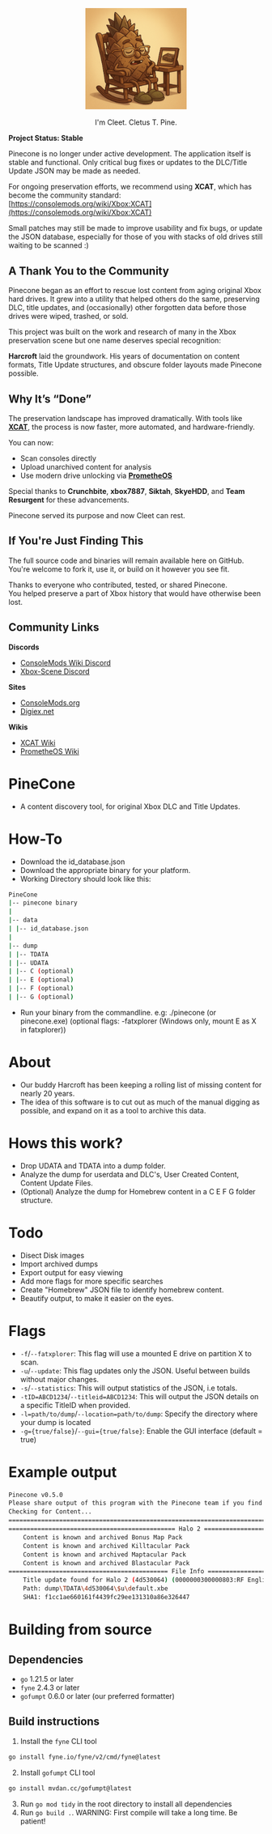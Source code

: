 <p align="center">
  <img src="https://raw.githubusercontent.com/MrMilenko/PineCone/main/images/old-cleet.png "width="200" />
</p>
<p align="center">I'm Cleet. Cletus T. Pine.</p>

**Project Status: Stable**

Pinecone is no longer under active development. The application itself is stable and functional. Only critical bug fixes or updates to the DLC/Title Update JSON may be made as needed.

For ongoing preservation efforts, we recommend using **XCAT**, which has become the community standard: [https://consolemods.org/wiki/Xbox:XCAT](https://consolemods.org/wiki/Xbox:XCAT)

Small patches may still be made to improve usability and fix bugs, or update the JSON database, especially for those of you with stacks of old drives still waiting to be scanned :)

## A Thank You to the Community

Pinecone began as an effort to rescue lost content from aging original Xbox hard drives. It grew into a utility that helped others do the same, preserving DLC, title updates, and (occasionally) other forgotten data before those drives were wiped, trashed, or sold.

This project was built on the work and research of many in the Xbox preservation scene but one name deserves special recognition:

**Harcroft** laid the groundwork. His years of documentation on content formats, Title Update structures, and obscure folder layouts made Pinecone possible.

## Why It’s “Done”

The preservation landscape has improved dramatically. With tools like [**XCAT**](https://consolemods.org/wiki/Xbox:XCAT), the process is now faster, more automated, and hardware-friendly.

You can now:
- Scan consoles directly
- Upload unarchived content for analysis
- Use modern drive unlocking via [**PrometheOS**](https://github.com/Team-Resurgent/PrometheOS-Firmware)

Special thanks to **Crunchbite**, **xbox7887**, **Siktah**, **SkyeHDD**, and **Team Resurgent** for these advancements.

Pinecone served its purpose and now Cleet can rest.


## If You're Just Finding This

The full source code and binaries will remain available here on GitHub.  
You're welcome to fork it, use it, or build on it however you see fit.

Thanks to everyone who contributed, tested, or shared Pinecone.  
You helped preserve a part of Xbox history that would have otherwise been lost.

## Community Links

**Discords**  
- [ConsoleMods Wiki Discord](https://discord.gg/x5vEnkR4C8)
- [Xbox-Scene Discord](https://discord.gg/xbox-scene)

**Sites**  
- [ConsoleMods.org](https://consolemods.org/wiki/Main_Page)
- [Digiex.net](https://digiex.net/downloads/download-center-2-0/xbox-content/)

**Wikis**   
- [XCAT Wiki](https://consolemods.org/wiki/Xbox:XCAT)  
- [PrometheOS Wiki](https://consolemods.org/wiki/Xbox:PrometheOS)

# PineCone

- A content discovery tool, for original Xbox DLC and Title Updates.

# How-To

- Download the id_database.json
- Download the appropriate binary for your platform.
- Working Directory should look like this:

```sh
PineCone
|-- pinecone binary
|
|-- data
| |-- id_database.json
|
|-- dump
| |-- TDATA
| |-- UDATA
| |-- C (optional)
| |-- E (optional)
| |-- F (optional)
| |-- G (optional)
```

- Run your binary from the commandline. e.g: ./pinecone (or pinecone.exe) (optional flags: -fatxplorer (Windows only, mount E as X in fatxplorer))

# About

- Our buddy Harcroft has been keeping a rolling list of missing content for nearly 20 years.
- The idea of this software is to cut out as much of the manual digging as possible, and expand on it as a tool to archive this data.

# Hows this work?

- Drop UDATA and TDATA into a dump folder.
- Analyze the dump for userdata and DLC's, User Created Content, Content Update Files.
- (Optional) Analyze the dump for Homebrew content in a C E F G folder structure.

# Todo

- Disect Disk images
- Import archived dumps
- Export output for easy viewing
- Add more flags for more specific searches
- Create "Homebrew" JSON file to identify homebrew content.
- Beautify output, to make it easier on the eyes.

# Flags

- `-f`/`--fatxplorer`: This flag will use a mounted E drive on partition X to scan.
- `-u`/`--update`: This flag updates only the JSON. Useful between builds without major changes.
- `-s`/`--statistics`: This will output statistics of the JSON, i.e totals.
- `-tID=ABCD1234`/`--titleid=ABCD1234`: This will output the JSON details on a specific TitleID when provided.
- `-l=path/to/dump`/`--location=path/to/dump`: Specify the directory where your dump is located
- `-g={true/false}`/`--gui={true/false}`: Enable the GUI interface (default = true)

# Example output

```sh
Pinecone v0.5.0
Please share output of this program with the Pinecone team if you find anything interesting!
Checking for Content...
====================================================================================================
============================================== Halo 2 ==============================================
    Content is known and archived Bonus Map Pack
    Content is known and archived Killtacular Pack
    Content is known and archived Maptacular Pack
    Content is known and archived Blastacular Pack
============================================ File Info =============================================
    Title update found for Halo 2 (4d530064) (0000000300000803:RF English Update 5)
    Path: dump\TDATA\4d530064\$u\default.xbe
    SHA1: f1cc1ae660161f4439fc29ee131310a86e326447

```

# Building from source

## Dependencies

- `go` 1.21.5 or later
- `fyne` 2.4.3 or later
- `gofumpt` 0.6.0 or later (our preferred formatter)

## Build instructions

1. Install the `fyne` CLI tool

```sh
go install fyne.io/fyne/v2/cmd/fyne@latest
```

2. Install `gofumpt` CLI tool

```sh
go install mvdan.cc/gofumpt@latest
```

3. Run `go mod tidy` in the root directory to install all dependencies
4. Run `go build .`. WARNING: First compile will take a long time. Be patient!
